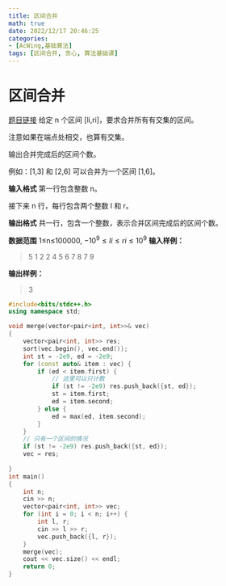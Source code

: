 ```yaml
---
title: 区间合并
math: true
date: 2022/12/17 20:46:25
categories:
- [AcWing,基础算法]
tags: [区间合并, 贪心, 算法基础课]
---
```

# 区间合并
[题目链接](https://www.acwing.com/problem/content/805/)
给定 n 个区间 [li,ri]，要求合并所有有交集的区间。

注意如果在端点处相交，也算有交集。

输出合并完成后的区间个数。

例如：[1,3] 和 [2,6] 可以合并为一个区间 [1,6]。

**输入格式**
第一行包含整数 n。

接下来 n 行，每行包含两个整数 l 和 r。

**输出格式**
共一行，包含一个整数，表示合并区间完成后的区间个数。

**数据范围**
1≤n≤100000,
$−10^9≤li≤ri≤10^9$
**输入样例：**
>5
1 2
2 4
5 6
7 8
7 9

**输出样例：**
>3

```cpp
#include<bits/stdc++.h>
using namespace std;

void merge(vector<pair<int, int>>& vec)
{
    vector<pair<int, int>> res;
    sort(vec.begin(), vec.end());
    int st = -2e9, ed = -2e9;
    for (const auto& item : vec) {
        if (ed < item.first) {
            // 这里可以只计数
            if (st != -2e9) res.push_back({st, ed});
            st = item.first;
            ed = item.second;
        } else {
            ed = max(ed, item.second);
        }
    }
    // 只有一个区间的情况
    if (st != -2e9) res.push_back({st, ed});
    vec = res;
    
}
int main()
{
    int n;
    cin >> n;
    vector<pair<int, int>> vec;
    for (int i = 0; i < n; i++) {
        int l, r;
        cin >> l >> r;
        vec.push_back({l, r});
    }
    merge(vec);
    cout << vec.size() << endl;
    return 0;
}
```